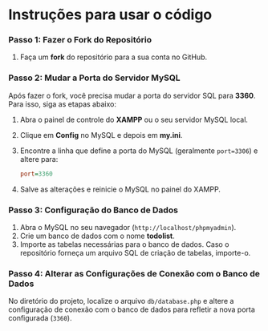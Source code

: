 # Instruções para usar o código

### Passo 1: Fazer o Fork do Repositório

1. Faça um **fork** do repositório para a sua conta no GitHub.

### Passo 2: Mudar a Porta do Servidor MySQL

Após fazer o fork, você precisa mudar a porta do servidor SQL para **3360**. Para isso, siga as etapas abaixo:

1. Abra o painel de controle do **XAMPP** ou o seu servidor MySQL local.
2. Clique em **Config** no MySQL e depois em **my.ini**.
3. Encontre a linha que define a porta do MySQL (geralmente `port=3306`) e altere para:

    ```ini
    port=3360
    ```

4. Salve as alterações e reinicie o MySQL no painel do XAMPP.

### Passo 3: Configuração do Banco de Dados

1. Abra o MySQL no seu navegador (`http://localhost/phpmyadmin`).
2. Crie um banco de dados com o nome **todolist**.
3. Importe as tabelas necessárias para o banco de dados. Caso o repositório forneça um arquivo SQL de criação de tabelas, importe-o.

### Passo 4: Alterar as Configurações de Conexão com o Banco de Dados

No diretório do projeto, localize o arquivo `db/database.php` e altere a configuração de conexão com o banco de dados para refletir a nova porta configurada (`3360`).